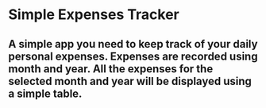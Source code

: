 # Simple Expenses Tracker

## A simple app you need to keep track of your daily personal expenses. Expenses are recorded using month and year. All the expenses for the selected month and year will be displayed using a simple table. 
